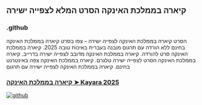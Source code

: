 ## קיארה בממלכת האינקה הסרט המלא לצפייה ישירה

### .github

הסרט קיארה בממלכת האינקה לצפייה ישירה – צפו בסרט קיארה בממלכת האינקה בחינם ללא הורדה עם תרגום מובנה בעברית באיכות טובה 2025. קיארה בממלכת האינקה סרט להורדה. קיארה בממלכת האינקה מדובב לצפייה ישירה בדרייב. קיארה בממלכת האינקה הסרט לצפייה ישירה טלגרם. קיארה בממלכת האינקה צפה באינטרנט בחינם. קיארה בממלכת האינקה לצפייה ישירה עם תרגום

### [קיארה בממלכת האינקה ➤ Kayara 2025](https://watching4khdmovies.blogspot.com/2025/09/kayara-he.html)

<a href="https://watching4khdmovies.blogspot.com/2025/09/kayara-he.html" rel="nofollow"><img src="https://image.tmdb.org/t/p/w1280/tpZdjnoJ6Z3NsSxI6HjAIggrcEv.jpg" alt="github" data-canonical-src="https://image.tmdb.org/t/p/w1280/tpZdjnoJ6Z3NsSxI6HjAIggrcEv.jpg" style="max-width: 100%;"></a>
